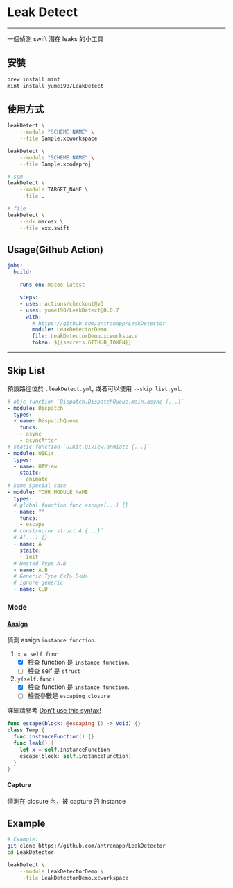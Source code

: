 # Leak Detect

---

一個偵測 swift 潛在 leaks 的小工具

## 安裝

``` bash
brew install mint
mint install yume190/LeakDetect
```

## 使用方式

``` bash
leakDetect \
    --module "SCHEME NAME" \
    --file Sample.xcworkspace

leakDetect \
    --module "SCHEME NAME" \
    --file Sample.xcodeproj

# spm
leakDetect \
    --module TARGET_NAME \
    --file .

# file
leakDetect \
    --sdk macosx \
    --file xxx.swift
```

## Usage(Github Action)

```yaml
jobs:
  build:

    runs-on: macos-latest

    steps:
    - uses: actions/checkout@v3
    - uses: yume190/LeakDetect@0.0.7
      with:
        # https://github.com/antranapp/LeakDetector
        module: LeakDetectorDemo
        file: LeakDetectorDemo.xcworkspace
        token: ${{secrets.GITHUB_TOKEN}}
```

---

## Skip List

預設路徑位於 `.leakDetect.yml`, 或者可以使用 `--skip list.yml`.

```yaml
# objc function `Dispatch.DispatchQueue.main.async {...}`
- module: Dispatch
  types:
  - name: DispatchQueue
    funcs:
    - async
    - asyncAfter
# static function `UIKit.UIView.anmiate {...}`
- module: UIKit
  types:
  - name: UIView
    staitc:
    - animate
# Some Special case
- module: YOUR_MODULE_NAME
  types:
  # global function func escape(...) {}`
  - name: ""
    funcs:
    - escape
  # constructor struct A {...}`
  # A(...) {}
  - name: A
    staitc:
    - init
  # Nested Type A.B
  - name: A.B
  # Generic Type C<T>.D<U>
  # ignore generic
  - name: C.D
```

### Mode

#### [Assign](LeakDetectKit/Assign/AssignClosureVisitor.swift)

偵測 assign `instance function`.
1. `x = self.func`
   - [x] 檢查 function 是 `instance function`.
   - [ ] 檢查 self 是 `struct`

2. `y(self.func)`
   - [x] 檢查 function 是 `instance function`.
   - [ ] 檢查參數是 `escaping closure`

詳細請參考 [Don't use this syntax!](https://www.youtube.com/watch?v=mzsz_Tit1HA)

```swift
func escape(block: @escaping () -> Void) {}
class Temp {
  func instanceFunction() {}
  func leak() {
    let x = self.instanceFunction
    escape(block: self.instanceFunction)
  }
}
```

#### Capture

偵測在 closure 內，被 capture 的 instance

## Example

```sh
# Example:
git clone https://github.com/antranapp/LeakDetector
cd LeakDetector

leakDetect \
    --module LeakDetectorDemo \
    --file LeakDetectorDemo.xcworkspace
```

